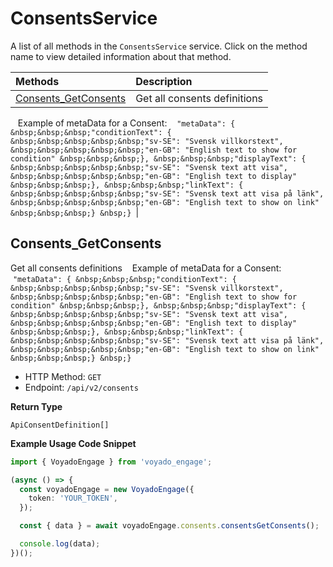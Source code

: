 # ConsentsService

A list of all methods in the `ConsentsService` service. Click on the method name to view detailed information about that method.

| Methods                                       | Description                  |
| :-------------------------------------------- | :--------------------------- |
| [Consents_GetConsents](#consents_getconsents) | Get all consents definitions |

&nbsp;
&nbsp;Example of metaData for a Consent:
&nbsp;
&nbsp;```"metaData": {
&nbsp;&nbsp;&nbsp;"conditionText": {
&nbsp;&nbsp;&nbsp;&nbsp;&nbsp;"sv-SE": "Svensk villkorstext",
&nbsp;&nbsp;&nbsp;&nbsp;&nbsp;"en-GB": "English text to show for condition"
&nbsp;&nbsp;&nbsp;},
&nbsp;&nbsp;&nbsp;"displayText": {
&nbsp;&nbsp;&nbsp;&nbsp;&nbsp;"sv-SE": "Svensk text att visa",
&nbsp;&nbsp;&nbsp;&nbsp;&nbsp;"en-GB": "English text to display"
&nbsp;&nbsp;&nbsp;},
&nbsp;&nbsp;&nbsp;"linkText": {
&nbsp;&nbsp;&nbsp;&nbsp;&nbsp;"sv-SE": "Svensk text att visa på länk",
&nbsp;&nbsp;&nbsp;&nbsp;&nbsp;"en-GB": "English text to show on link"
&nbsp;&nbsp;&nbsp;}
&nbsp;} ```|

## Consents_GetConsents

Get all consents definitions
&nbsp;
&nbsp;Example of metaData for a Consent:
&nbsp;
&nbsp;```"metaData": {
&nbsp;&nbsp;&nbsp;"conditionText": {
&nbsp;&nbsp;&nbsp;&nbsp;&nbsp;"sv-SE": "Svensk villkorstext",
&nbsp;&nbsp;&nbsp;&nbsp;&nbsp;"en-GB": "English text to show for condition"
&nbsp;&nbsp;&nbsp;},
&nbsp;&nbsp;&nbsp;"displayText": {
&nbsp;&nbsp;&nbsp;&nbsp;&nbsp;"sv-SE": "Svensk text att visa",
&nbsp;&nbsp;&nbsp;&nbsp;&nbsp;"en-GB": "English text to display"
&nbsp;&nbsp;&nbsp;},
&nbsp;&nbsp;&nbsp;"linkText": {
&nbsp;&nbsp;&nbsp;&nbsp;&nbsp;"sv-SE": "Svensk text att visa på länk",
&nbsp;&nbsp;&nbsp;&nbsp;&nbsp;"en-GB": "English text to show on link"
&nbsp;&nbsp;&nbsp;}
&nbsp;}```

- HTTP Method: `GET`
- Endpoint: `/api/v2/consents`

**Return Type**

`ApiConsentDefinition[]`

**Example Usage Code Snippet**

```typescript
import { VoyadoEngage } from 'voyado_engage';

(async () => {
  const voyadoEngage = new VoyadoEngage({
    token: 'YOUR_TOKEN',
  });

  const { data } = await voyadoEngage.consents.consentsGetConsents();

  console.log(data);
})();
```

<!-- This file was generated by liblab | https://liblab.com/ -->
